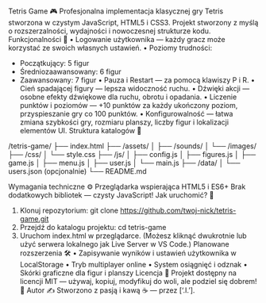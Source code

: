 Tetris Game 🎮
Profesjonalna implementacja klasycznej gry Tetris stworzona w czystym JavaScript, HTML5 i CSS3.
Projekt stworzony z myślą o rozszerzalności, wydajności i nowoczesnej strukturze kodu.
Funkcjonalności 🚀
• Logowanie użytkownika — każdy gracz może korzystać ze swoich własnych ustawień.
• Poziomy trudności:

- Początkujący: 5 figur
- Średniozaawansowany: 6 figur
- Zaawansowany: 7 figur
  • Pauza i Restart — za pomocą klawiszy P i R.
  • Cień spadającej figury — lepsza widoczność ruchu.
  • Dźwięki akcji — osobne efekty dźwiękowe dla ruchu, obrotu i opadania.
  • Liczenie punktów i poziomów — +10 punktów za każdy ukończony poziom, przyspieszanie gry co 100 punktów.
  • Konfigurowalność — łatwa zmiana szybkości gry, rozmiaru planszy, liczby figur i lokalizacji elementów UI.
  Struktura katalogów 📁

/tetris-game/
├── index.html
├── /assets/
│ ├── /sounds/
│ └── /images/
├── /css/
│ └── style.css
├── /js/
│ ├── config.js
│ ├── figures.js
│ ├── game.js
│ ├── menu.js
│ ├── user.js
│ └── main.js
├── /data/
│ └── users.json (opcjonalnie)
└── README.md

Wymagania techniczne ⚙️
Przeglądarka wspierająca HTML5 i ES6+
Brak dodatkowych bibliotek — czysty JavaScript!
Jak uruchomić? 🏁

1. Klonuj repozytorium:
   git clone https://github.com/twoj-nick/tetris-game.git
2. Przejdź do katalogu projektu:
   cd tetris-game
3. Uruchom index.html w przeglądarce.
   (Możesz kliknąć dwukrotnie lub użyć serwera lokalnego jak Live Server w VS Code.)
   Planowane rozszerzenia 🛠️
   • Zapisywanie wyników i ustawień użytkownika w LocalStorage
   • Tryb multiplayer online
   • System osiągnięć i odznak
   • Skórki graficzne dla figur i planszy
   Licencja 📄
   Projekt dostępny na licencji MIT — używaj, kopiuj, modyfikuj do woli, ale podziel się dobrem! 🚀
   Autor ✍️
   Stworzono z pasją i kawą ☕ — przez [‘.I.’].
